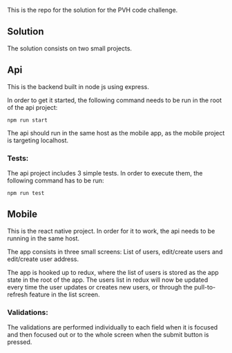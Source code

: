 This is the repo for the solution for the PVH code challenge.

## Solution

The solution consists on two small projects.

## Api
This is the backend built in node js using express.

In order to get it started, the following command needs to be run in the root of the api project:

```
npm run start
```

The api should run in the same host as the mobile app, as the mobile project is targeting localhost.

### Tests:
The api project includes 3 simple tests. In order to execute them, the following command has to be run:

```
npm run test
```

## Mobile
This is the react native project. In order for it to work, the api needs to be running in the same host.

The app consists in three small screens: List of users, edit/create users and edit/create user address.

The app is hooked up to redux, where the list of users is stored as the app state in the root of the app. The users list in redux will now be updated every time the user updates or creates new users, or through the pull-to-refresh feature in the list screen.

### Validations:
The validations are performed individually to each field when it is focused and then focused out or to the whole screen when the submit button is pressed.
